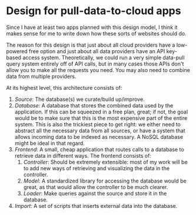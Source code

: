 Design for pull-data-to-cloud apps
==================================

Since I have at least two apps planned with this design model, I think
it makes sense for me to write down how these sorts of websites should do.

The reason for this design is that just about all cloud providers have
a low-powered free option and just about all data providers have an
API key-based access system. Theoretically, we could run a very simple
data-pull query system entirely off of API calls, but in many cases
those APIs don't allow you to make all the requests you need. You may
also need to combine data from multiple providers.

At its highest level, this architecture consists of:
 1. *Source*: The database(s) we curate/build up/improve.
 2. *Database*: A database that stores the combined data used by the application. 
    If this can be squeezed in a free plan, great; if not, the goal would be to
    make sure that this is the most expensive part of the entire system. This is
    also the trickiest piece to get right: we either need to abstract all the
    necessary data from all sources, or have a system that allows incoming data
    to be indexed as necessary. A NoSQL database might be ideal in that regard.
 3. *Frontend*: A small, cheap application that routes calls to a database to retrieve 
    data in different ways.
    The frontend consists of:
      1. *Controller*: Should be extremely extensible: most of my work will
      be to add new ways of retrieving and visualizing the data in the controller.
      2. *Model*: A standardized library for accessing the database would be great,
      as that would allow the controller to be much clearer.
      3. *Loader*: Make queries against the source and store it in the database.
 4. *Import*: A set of scripts that inserts external data into the database.
  
